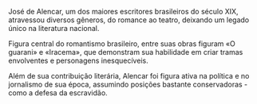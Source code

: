 José de Alencar, um dos maiores escritores brasileiros do século XIX, atravessou diversos gêneros, do romance ao teatro, deixando um legado único na literatura nacional.

Figura central do romantismo brasileiro, entre suas obras figuram «O guarani» e «Iracema», que demonstram sua habilidade em criar tramas envolventes e personagens inesquecíveis.

Além de sua contribuição literária,  Alencar foi figura ativa na política e no jornalismo de sua época, assumindo posições bastante conservadoras - como a defesa da escravidão.